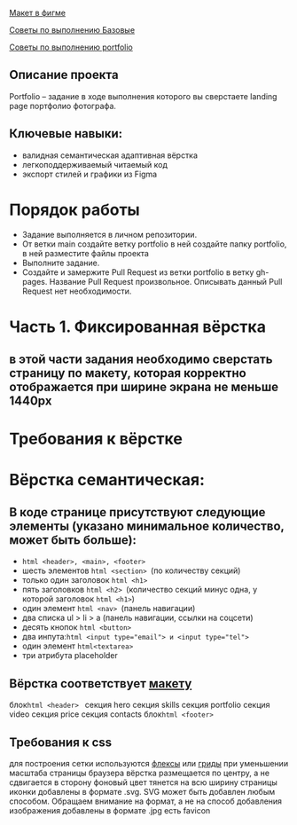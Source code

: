  [Макет в фигме](https://www.figma.com/file/pi9JgEaI126xmb0zWX8I04/Portfolio-(Copy))  
 
 [Советы по выполнению Базовые ](https://github.com/schoolteacherMP/lecture_13_1_portfolio/blob/main/ImplementationTips.md)  
 
 [Советы по выполнению portfolio](https://github.com/schoolteacherMP/lecture_13_1_portfolio/blob/main/ImplementationTipsPortfolio.md)  
 
 
##  Описание проекта  
Portfolio – задание в ходе выполнения которого вы сверстаете landing page портфолио фотографа.  
## Ключевые навыки:   
-  валидная семантическая адаптивная вёрстка  
-  легкоподдерживаемый читаемый код  
-  экспорт стилей и графики из Figma  

#  Порядок работы  
-  Задание выполняется в личном репозитории.  
-  От ветки main создайте ветку portfolio в ней создайте папку portfolio, в ней разместите файлы проекта  
-  Выполните задание.  
-  Создайте и замержите Pull Request из ветки portfolio в ветку gh-pages. Название Pull Request произвольное. Описывать данный Pull Request нет необходимости.  

#  Часть 1. Фиксированная вёрстка  
## в этой части задания необходимо сверстать страницу по макету, которая корректно отображается при ширине экрана не меньше 1440рх   

# Требования к вёрстке  
# Вёрстка семантическая:   
## В коде странице присутствуют следующие элементы (указано минимальное количество, может быть больше):  
-  ```html <header>, <main>, <footer> ```
-  шесть элементов ```html <section> ```(по количеству секций) 
-  только один заголовок ```html <h1> ```
-  пять заголовков ```html <h2> ```(количество секций минус одна, у которой заголовок ```html <h1>```) 
-  один элемент ```html <nav> ```(панель навигации) 
-  два списка ul > li > a (панель навигации, ссылки на соцсети) 
-  десять кнопок ```html <button> ```
-  два инпута:```html <input type="email"> и <input type="tel"> ```
-  один элемент ```html<textarea> ```
-  три атрибута placeholder   

## Вёрстка соответствует   [макету](https://www.figma.com/file/pi9JgEaI126xmb0zWX8I04/Portfolio-(Copy))
блок```html <header> ```
секция hero 
секция skills 
секция portfolio 
секция video 
секция price 
секция contacts 
блок```html <footer> ```
## Требования к css 
для построения сетки используются   [флексы](https://tpverstak.ru/flex-cheatsheet/)  или   [гриды](https://tpverstak.ru/grid/) 
при уменьшении масштаба страницы браузера вёрстка размещается по центру, а не сдвигается в сторону 
фоновый цвет тянется на всю ширину страницы 
иконки добавлены в формате .svg. SVG может быть добавлен любым способом. Обращаем внимание на формат, а не на способ добавления 
изображения добавлены в формате .jpg 
есть favicon 


